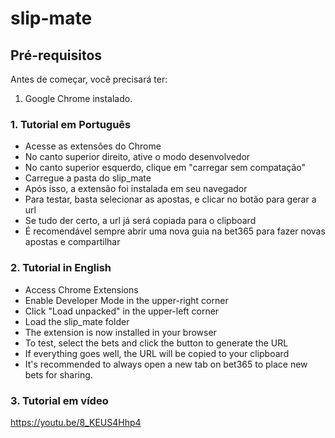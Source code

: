 # slip-mate

## Pré-requisitos

Antes de começar, você precisará ter:

1. Google Chrome instalado.

### 1. Tutorial em Português

- Acesse as extensões do Chrome
- No canto superior direito, ative o modo desenvolvedor
- No canto superior esquerdo, clique em "carregar sem compatação"
- Carregue a pasta do slip_mate
- Após isso, a extensão foi instalada em seu navegador
- Para testar, basta selecionar as apostas, e clicar no botão para gerar a url
- Se tudo der certo, a url já será copiada para o clipboard
- É recomendável sempre abrir uma nova guia na bet365 para fazer novas apostas e compartilhar

### 2. Tutorial in English

- Access Chrome Extensions
- Enable Developer Mode in the upper-right corner
- Click "Load unpacked" in the upper-left corner
- Load the slip_mate folder
- The extension is now installed in your browser
- To test, select the bets and click the button to generate the URL
- If everything goes well, the URL will be copied to your clipboard
- It's recommended to always open a new tab on bet365 to place new bets for sharing.

### 3. Tutorial em vídeo

https://youtu.be/8_KEUS4Hhp4
